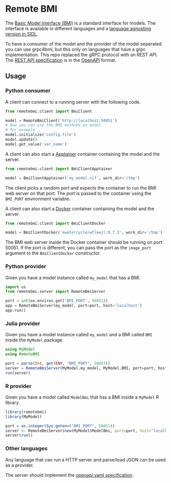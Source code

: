 # Remote BMI

The [Basic Model Interface (BMI)](https://bmi.readthedocs.io/en/stable/) is a standard interface for models. 
The interface is available in different languages and a [language agnosting version in SIDL](https://github.com/csdms/bmi/blob/stable/bmi.sidl).

To have a consumer of the model and the provider of the model seperated you can use grpc4bmi, but this only on languages that have a grpc implementation.
This repo replaced the gRPC protocol with an REST API.
The [REST API specification](openapi.yaml) is in the [OpenAPI](https://swagger.io/specification/) format.

## Usage

### Python consumer

A client can connect to a running server with the following code.

```python
from remotebmi.client import BmiClient

model = RemoteBmiClient('http://localhost:50051')
# Now you can use the BMI methods on model
# for example
model.initialize('config.file')
model.update()
model.get_value('var_name')
```

A client can also start a [Apptainer](https://apptainer.org) container containing the model and the server.

```python
from remotebmi.client import BmiClientApptainer

model = BmiClientApptainer('my_model.sif', work_dir='/tmp')
```

The client picks a random port and expects the container to run the BMI web server on that port.
The port is passed to the container using the `BMI_PORT` environment variable.

A client can also start a [Docker](https://docs.docker.com/engine/) container containing the model and the server.

```python
from remotebmi.client import BmiClientDocker

model = BmiClientDocker('ewatercycle/wflowjl:0.7.3', work_dir='/tmp')
```

The BMI web server inside the Docker container should be running on port 50051.
If the port is different, you can pass the port as the `image_port` argument to the `BmiClientDocker` constructor.

### Python provider

Given you have a model instance called `my_model` that has a BMI.

```python
import os
from remotebmi.server import RemoteBmiServer

port = int(os.environ.get('BMI_PORT', 50051))
app = RemoteBmiServer(my_model, port=port, host='localhost')
app.run()
```

### Julia provider

Given you have a model instance called `my_model` and a BMI called `BMI` inside the `MyModel` package.

```julia
using MyModel
using RemoteBMI

port = parse(Int, get(ENV, "BMI_PORT", 50051))
server = RemoteBmiServer(MyModel.my_model, MyModel.BMI, port=port, host="localhost")
run(server)
```

### R provider

Given you have a model called `ModelBmi` that has a BMI inside a `MyModel` R library.

```r
library(remotebmi)
library(MyModel)

port = as.integer(Sys.getenv("BMI_PORT", 50051))
server <- RemoteBmiServer$new(MyModel$ModelBmi, port=port, host="localhost")
server$run()
``` 

### Other languages

Any language that can run a HTTP server and parse/load JSON can be used as a provider.

The server should implement the [openapi.yaml specification](openapi.yaml).
